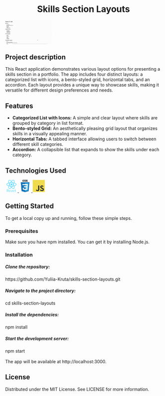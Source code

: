 <h1 align="center">Skills Section Layouts</h1>
<img align="center" src="./skills-section-layouts.gif" width="30%" height="auto"/>
<h2>Project description</h2>
This React application demonstrates various layout options for presenting a skills section in a portfolio. The app includes four distinct layouts: a categorized list with icons, a bento-styled grid, horizontal tabs, and an accordion. Each layout provides a unique way to showcase skills, making it versatile for different design preferences and needs.

<h2>Features</h2>
<ul>
  <li><b>Categorized List with Icons:</b> A simple and clear layout where skills are grouped by category in list format.</li>
  <li><b>Bento-styled Grid:</b> An aesthetically pleasing grid layout that organizes skills in a visually appealing manner.</li>
  <li><b>Horizontal Tabs:</b> A tabbed interface allowing users to switch between different skill categories.</li>
  <li><b>Accordion:</b> A collapsible list that expands to show the skills under each category.</li>
</ul>

<h2>Technologies Used</h2>
<a href="https://reactjs.org/" target="_blank" rel="noreferrer"> <img src="https://raw.githubusercontent.com/devicons/devicon/master/icons/react/react-original-wordmark.svg" alt="react" width="40" height="40"/> </a>
<a href="https://www.w3schools.com/css/" target="_blank" rel="noreferrer"> <img src="https://raw.githubusercontent.com/devicons/devicon/master/icons/css3/css3-original-wordmark.svg" alt="css3" width="40" height="40"/> </a>
<a href="https://developer.mozilla.org/en-US/docs/Web/JavaScript" target="_blank" rel="noreferrer"> <img src="https://raw.githubusercontent.com/devicons/devicon/master/icons/javascript/javascript-original.svg" alt="javascript" width="40" height="40"/> </a>

<h2>Getting Started</h2>
To get a local copy up and running, follow these simple steps.

<h3>Prerequisites</h3>
Make sure you have npm installed. You can get it by installing Node.js.

<h3>Installation</h3>
<h5>Clone the repository:</h5>
https://github.com/Yuliia-Kruta/skills-section-layouts.git

<h5>Navigate to the project directory:</h5>
cd skills-section-layouts

<h5>Install the dependencies:</h5>
npm install

<h5>Start the development server:</h5>
npm start
<br/><br/>
The app will be available at http://localhost:3000.

<h2>License</h2>
Distributed under the MIT License. See LICENSE for more information.
